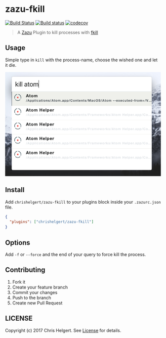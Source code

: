 # zazu-fkill

[![Build Status](https://travis-ci.org/chrishelgert/zazu-fkill.svg?branch=master)](https://travis-ci.org/chrishelgert/zazu-fkill)
[![Build status](https://ci.appveyor.com/api/projects/status/i50fi6ku8l9rotnq?svg=true)](https://ci.appveyor.com/project/chrishelgert/zazu-fkill)
[![codecov](https://codecov.io/gh/chrishelgert/zazu-fkill/branch/master/graph/badge.svg)](https://codecov.io/gh/chrishelgert/zazu-fkill)

> A [Zazu](https://github.com/tinytacoteam/zazu) Plugin to kill processes with [fkill](https://github.com/sindresorhus/fkill)

## Usage

Simple type in `kill` with the process-name, choose the wished one and let it die.

![screenshot](./screenshot.png)

## Install

Add `chrishelgert/zazu-fkill` to your plugins block inside your `.zazurc.json` file.

```json
{
  "plugins": ["chrishelgert/zazu-fkill"]
}
```

## Options

Add `-f` or `--force` and the end of your query to force kill the process.

## Contributing

1. Fork it
2. Create your feature branch
3. Commit your changes
4. Push to the branch
5. Create new Pull Request

## LICENSE

Copyright (c) 2017 Chris Helgert. See [License](./LICENSE) for details.
